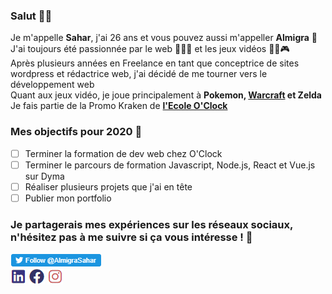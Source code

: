 ### Salut 👋🏻

Je m'appelle **Sahar**, j'ai 26 ans et vous pouvez aussi m'appeller **Almigra** 🦄</br>
J'ai toujours été passionnée par le web 👩🏻‍💻 et les jeux vidéos 🤖🐉🎮 </br>
Après plusieurs années en Freelance en tant que conceptrice de sites wordpress et rédactrice web, j'ai décidé de me tourner vers le développement web</br>
Quant aux jeux vidéo, je joue principalement à **Pokemon, [Warcraft](https://worldofwarcraft.com/en-gb/character/eu/kazzak/Almigra) et Zelda**</br>
Je fais partie de la Promo Kraken de **[l'Ecole O'Clock](https://oclock.io/formations/developpeur-web)**


### Mes objectifs pour 2020 💫

- [ ] Terminer la formation de dev web chez O'Clock
- [ ] Terminer le parcours de formation Javascript, Node.js, React et Vue.js sur Dyma
- [ ] Réaliser plusieurs projets que j'ai en tête
- [ ] Publier mon portfolio

### Je partagerais mes expériences sur les réseaux sociaux, n'hésitez pas à me suivre si ça vous intéresse ! 🌟

[![Twitter](https://github.com/Almigra/Almigra/blob/master/Twitter.png)](https://twitter.com/AlmigraSahar)</br>
[![Linkedin](https://github.com/Almigra/Almigra/blob/master/Linkedin.png)](https://www.linkedin.com/in/sahar-almigra/)
[![Facebook](https://github.com/Almigra/Almigra/blob/master/Facebook.png)](https://www.facebook.com/Almigra)
[![Instagram](https://github.com/Almigra/Almigra/blob/master/Instagram.png)](https://www.instagram.com/sahar.almigra/)
